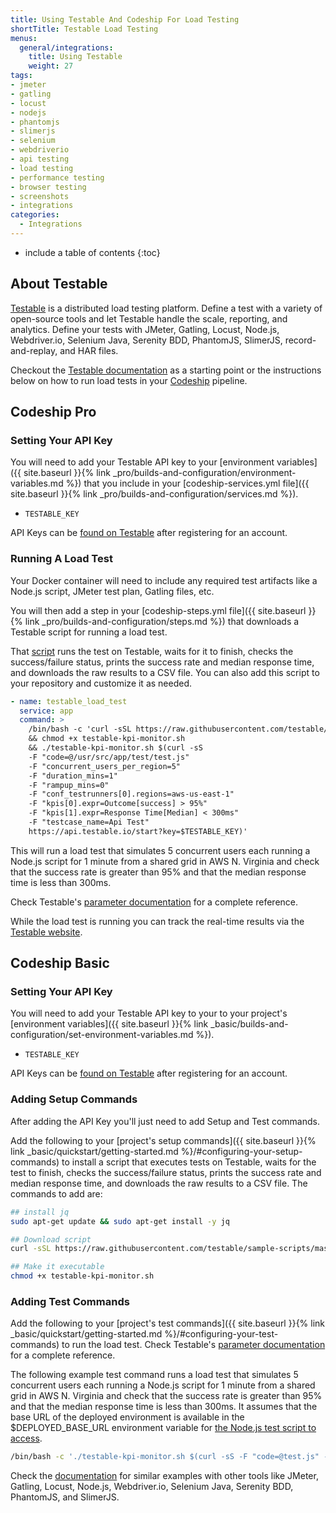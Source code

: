 ```yaml
---
title: Using Testable And Codeship For Load Testing
shortTitle: Testable Load Testing
menus:
  general/integrations:
    title: Using Testable
    weight: 27
tags:
- jmeter
- gatling
- locust
- nodejs
- phantomjs
- slimerjs
- selenium
- webdriverio
- api testing
- load testing
- performance testing
- browser testing
- screenshots
- integrations
categories:
  - Integrations
---
```


* include a table of contents
{:toc}

## About Testable

[Testable](https://testable.io) is a distributed load testing platform. Define a test with a variety of open-source tools and let Testable handle the scale, reporting, and analytics. Define your tests with  JMeter, Gatling, Locust, Node.js, Webdriver.io, Selenium Java, Serenity BDD, PhantomJS, SlimerJS, record-and-replay, and HAR files.

Checkout the [Testable documentation](https://docs.testable.io) as a starting point or the instructions below on how to run load tests in your [Codeship](https://codeship.com) pipeline.

## Codeship Pro

### Setting Your API Key

You will need to add your Testable API key to your [environment variables]({{ site.baseurl }}{% link _pro/builds-and-configuration/environment-variables.md %}) that you include in your [codeship-services.yml file]({{ site.baseurl }}{% link _pro/builds-and-configuration/services.md %}).

- `TESTABLE_KEY`

API Keys can be [found on Testable](https://a.testable.io/account/api-keys) after registering for an account.

### Running A Load Test

Your Docker container will need to include any required test artifacts like a Node.js script, JMeter test plan, Gatling files, etc.

You will then add a step in your [codeship-steps.yml file]({{ site.baseurl }}{% link _pro/builds-and-configuration/steps.md %}) that downloads a Testable script for running a load test.

That [script](https://raw.githubusercontent.com/testable/sample-scripts/master/testable-kpi-monitor.sh) runs the test on Testable, waits for it to finish, checks the success/failure status, prints the success rate and median response time, and downloads the raw results to a CSV file. You can also add this script to your repository and customize it as needed.

```yaml
- name: testable_load_test
  service: app
  command: >
    /bin/bash -c 'curl -sSL https://raw.githubusercontent.com/testable/sample-scripts/master/testable-kpi-monitor.sh > testable-kpi-monitor.sh
    && chmod +x testable-kpi-monitor.sh
    && ./testable-kpi-monitor.sh $(curl -sS
    -F "code=@/usr/src/app/test/test.js"
    -F "concurrent_users_per_region=5"
    -F "duration_mins=1"
    -F "rampup_mins=0"
    -F "conf_testrunners[0].regions=aws-us-east-1"
    -F "kpis[0].expr=Outcome[success] > 95%"
    -F "kpis[1].expr=Response Time[Median] < 300ms"
    -F "testcase_name=Api Test"
    https://api.testable.io/start?key=$TESTABLE_KEY)'
```

This will run a load test that simulates 5 concurrent users each running a Node.js script for 1 minute from a shared grid in AWS N. Virginia and check that the success rate is greater than 95% and that the median response time is less than 300ms.

Check Testable's [parameter documentation](https://docs.testable.io/api/simple.html) for a complete reference.

While the load test is running you can track the real-time results via the [Testable website](https://a.testable.io).

## Codeship Basic

### Setting Your API Key

You will need to add your Testable API key to your to your project's [environment variables]({{ site.baseurl }}{% link _basic/builds-and-configuration/set-environment-variables.md %}).

- `TESTABLE_KEY`

API Keys can be [found on Testable](https://a.testable.io/account/api-keys) after registering for an account.

### Adding Setup Commands

After adding the API Key you'll just need to add Setup and Test commands.

Add the following to your [project's setup commands]({{ site.baseurl }}{% link _basic/quickstart/getting-started.md %}/#configuring-your-setup-commands) to install a script that executes tests on Testable, waits for the test to finish, checks the success/failure status, prints the success rate and median response time, and downloads the raw results to a CSV file. The commands to add are:

```bash
## install jq
sudo apt-get update && sudo apt-get install -y jq

## Download script
curl -sSL https://raw.githubusercontent.com/testable/sample-scripts/master/testable-kpi-monitor.sh > testable-kpi-monitor.sh

## Make it executable
chmod +x testable-kpi-monitor.sh
```

### Adding Test Commands

Add the following to your [project's test commands]({{ site.baseurl }}{% link _basic/quickstart/getting-started.md %}/#configuring-your-test-commands) to run the load test.  Check Testable's [parameter documentation](https://docs.testable.io/api/simple.html) for a complete reference.  

The following example test command runs a load test that simulates 5 concurrent users each running a Node.js script for 1 minute from a shared grid in AWS N. Virginia and check that the success rate is greater than 95% and that the median response time is less than 300ms. It assumes that the base URL of the deployed environment is available in the $DEPLOYED_BASE_URL environment variable for [the Node.js test script to access](https://docs.testable.io/guides/scenario-params.html).

```bash
/bin/bash -c './testable-kpi-monitor.sh $(curl -sS -F "code=@test.js" -F "params[baseUrl]=${DEPLOYED_BASE_URL}" -F "concurrent_users_per_region=5" -F "duration_mins=1" -F "rampup_mins=0" -F "conf_testrunners[0].regions=aws-us-east-1" -F "kpis[0].expr=Outcome[success] > 95%" -F "kpis[1].expr=Response Time[Median] < 300ms" -F "testcase_name=Api Test" https://api.testable.io/start?key=${TESTABLE_KEY})'
```

Check the [documentation](https://docs.testable.io/api/simple.html) for similar examples with other tools like JMeter, Gatling, Locust, Node.js, Webdriver.io, Selenium Java, Serenity BDD, PhantomJS, and SlimerJS.
